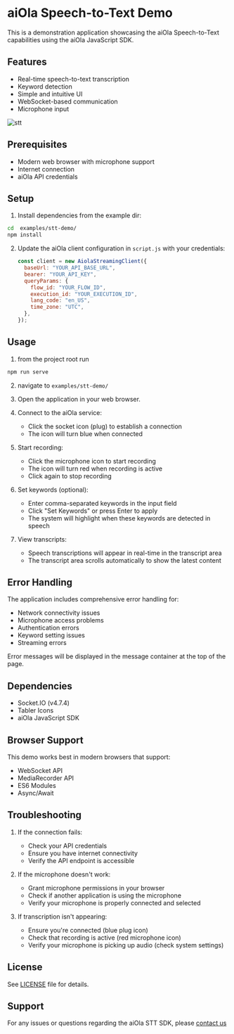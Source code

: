 # aiOla Speech-to-Text Demo

This is a demonstration application showcasing the aiOla Speech-to-Text capabilities using the aiOla JavaScript SDK.

## Features

- Real-time speech-to-text transcription
- Keyword detection
- Simple and intuitive UI
- WebSocket-based communication
- Microphone input 

![stt](https://github.com/user-attachments/assets/1b97d1f8-64ad-454a-81b9-c76d82e2de58)

## Prerequisites

- Modern web browser with microphone support
- Internet connection
- aiOla API credentials

## Setup

1. Install dependencies from the example dir:
```bash
cd  examples/stt-demo/
npm install
```

2. Update the aiOla client configuration in `script.js` with your credentials:

   ```javascript
   const client = new AiolaStreamingClient({
     baseUrl: "YOUR_API_BASE_URL",
     bearer: "YOUR_API_KEY",
     queryParams: {
       flow_id: "YOUR_FLOW_ID",
       execution_id: "YOUR_EXECUTION_ID",
       lang_code: "en_US",
       time_zone: "UTC",
     },
   });
   ```

## Usage

1. from the project root run 
```bash
npm run serve
``` 
2. navigate to ```examples/stt-demo/```

2. Open the application in your web browser.

3. Connect to the aiOla service:

   - Click the socket icon (plug) to establish a connection
   - The icon will turn blue when connected

4. Start recording:

   - Click the microphone icon to start recording
   - The icon will turn red when recording is active
   - Click again to stop recording

5. Set keywords (optional):

   - Enter comma-separated keywords in the input field
   - Click "Set Keywords" or press Enter to apply
   - The system will highlight when these keywords are detected in speech

6. View transcripts:
   - Speech transcriptions will appear in real-time in the transcript area
   - The transcript area scrolls automatically to show the latest content

## Error Handling

The application includes comprehensive error handling for:

- Network connectivity issues
- Microphone access problems
- Authentication errors
- Keyword setting issues
- Streaming errors

Error messages will be displayed in the message container at the top of the page.

## Dependencies

- Socket.IO (v4.7.4)
- Tabler Icons
- aiOla JavaScript SDK

## Browser Support

This demo works best in modern browsers that support:

- WebSocket API
- MediaRecorder API
- ES6 Modules
- Async/Await

## Troubleshooting

1. If the connection fails:

   - Check your API credentials
   - Ensure you have internet connectivity
   - Verify the API endpoint is accessible

2. If the microphone doesn't work:

   - Grant microphone permissions in your browser
   - Check if another application is using the microphone
   - Verify your microphone is properly connected and selected

3. If transcription isn't appearing:
   - Ensure you're connected (blue plug icon)
   - Check that recording is active (red microphone icon)
   - Verify your microphone is picking up audio (check system settings)

## License

See [LICENSE](LICENSE) file for details.

## Support

For any issues or questions regarding the aiOla STT SDK, please [contact us](https://aiOla.ai/contact/)

